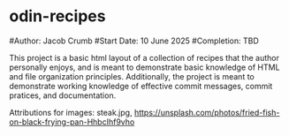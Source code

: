 # odin-recipes
#Author: Jacob Crumb
#Start Date: 10 June 2025
#Completion: TBD

This project is a basic html layout of a collection of recipes that the author personally enjoys,
and is meant to demonstrate basic knowledge of HTML and file organization principles. Additionally,
the project is meant to demonstrate working knowledge of effective commit messages, commit pratices,
and documentation.

Attributions for images: steak.jpg, https://unsplash.com/photos/fried-fish-on-black-frying-pan-HhbcIhf9vho

